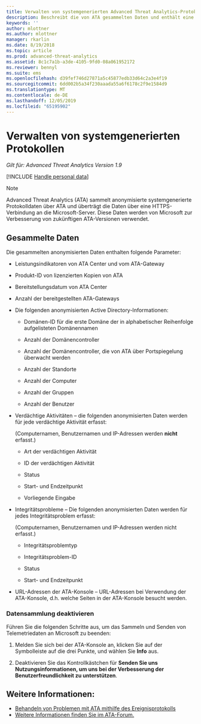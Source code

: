 ```yaml
---
title: Verwalten von systemgenerierten Advanced Threat Analytics-Protokollen | Microsoft-Dokumentation
description: Beschreibt die von ATA gesammelten Daten und enthält eine schrittweise Anleitung zum Deaktivieren der Datensammlung.
keywords: ''
author: mlottner
ms.author: mlottner
manager: rkarlin
ms.date: 8/19/2018
ms.topic: article
ms.prod: advanced-threat-analytics
ms.assetid: 8c1c7a1b-a3de-4105-9fd0-08a061952172
ms.reviewer: bennyl
ms.suite: ems
ms.openlocfilehash: d39fef746d27871a5c45877edb33d64c2a3e4f19
ms.sourcegitcommit: 6dd002b5a34f230aaada55a6f6178c2f9e1584d9
ms.translationtype: MT
ms.contentlocale: de-DE
ms.lasthandoff: 12/05/2019
ms.locfileid: "65195902"
---
```

# <a name="manage-system-generated-logs"></a>Verwalten von systemgenerierten Protokollen

*Gilt für: Advanced Threat Analytics Version 1.9*

[!INCLUDE [Handle personal data](../includes/gdpr-intro-sentence.md)]

 > [!NOTE]
 > Advanced Threat Analytics (ATA) sammelt anonymisierte systemgenerierte Protokolldaten über ATA und überträgt die Daten über eine HTTPS-Verbindung an die Microsoft-Server. Diese Daten werden von Microsoft zur Verbesserung von zukünftigen ATA-Versionen verwendet.

## <a name="data-collected"></a>Gesammelte Daten

Die gesammelten anonymisierten Daten enthalten folgende Parameter:

-   Leistungsindikatoren von ATA Center und vom ATA-Gateway

-   Produkt-ID von lizenzierten Kopien von ATA

-   Bereitstellungsdatum von ATA Center

-   Anzahl der bereitgestellten ATA-Gateways

-   Die folgenden anonymisierten Active Directory-Informationen:

    -   Domänen-ID für die erste Domäne der in alphabetischer Reihenfolge aufgelisteten Domänennamen

    -   Anzahl der Domänencontroller

    -   Anzahl der Domänencontroller, die von ATA über Portspiegelung überwacht werden

    -   Anzahl der Standorte

    -   Anzahl der Computer

    -   Anzahl der Gruppen

    -   Anzahl der Benutzer

-   Verdächtige Aktivitäten – die folgenden anonymisierten Daten werden für jede verdächtige Aktivität erfasst:

    (Computernamen, Benutzernamen und IP-Adressen werden **nicht** erfasst.)

    -   Art der verdächtigen Aktivität

    -   ID der verdächtigen Aktivität

    -   Status

    -   Start- und Endzeitpunkt

    -   Vorliegende Eingabe

- Integritätsprobleme – Die folgenden anonymisierten Daten werden für jedes Integritätsproblem erfasst:

    (Computernamen, Benutzernamen und IP-Adressen werden nicht erfasst.)

    -   Integritätsproblemtyp

    -   Integritätsproblem-ID

    -   Status

    -   Start- und Endzeitpunkt

- URL-Adressen der ATA-Konsole – URL-Adressen bei Verwendung der ATA-Konsole, d.h. welche Seiten in der ATA-Konsole besucht werden.


### <a name="disable-data-collection"></a>Datensammlung deaktivieren
Führen Sie die folgenden Schritte aus, um das Sammeln und Senden von Telemetriedaten an Microsoft zu beenden:

1.  Melden Sie sich bei der ATA-Konsole an, klicken Sie auf der Symbolleiste auf die drei Punkte, und wählen Sie **Info** aus.

2.  Deaktivieren Sie das Kontrollkästchen für **Senden Sie uns Nutzungsinformationen, um uns bei der Verbesserung der Benutzerfreundlichkeit zu unterstützen**.

## <a name="see-also"></a>Weitere Informationen:
- [Behandeln von Problemen mit ATA mithilfe des Ereignisprotokolls](troubleshooting-ata-using-logs.md)
- [Weitere Informationen finden Sie im ATA-Forum.](https://social.technet.microsoft.com/Forums/security/home?forum=mata)
